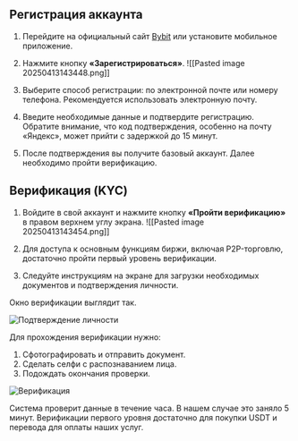 ## Регистрация аккаунта

1. Перейдите на официальный сайт [Bybit](https://www.bybit.com/ru-RU/) или установите мобильное приложение.​
    
2. Нажмите кнопку **«Зарегистрироваться»**.
    ![[Pasted image 20250413143448.png]]
3. Выберите способ регистрации: по электронной почте или номеру телефона. Рекомендуется использовать электронную почту.​
    
4. Введите необходимые данные и подтвердите регистрацию. Обратите внимание, что код подтверждения, особенно на почту «Яндекс», может прийти с задержкой до 15 минут.​
    
5. После подтверждения вы получите базовый аккаунт. Далее необходимо пройти верификацию.​
    

## Верификация (KYC)

1. Войдите в свой аккаунт и нажмите кнопку **«Пройти верификацию»** в правом верхнем углу экрана.​
    ![[Pasted image 20250413143454.png]]
2. Для доступа к основным функциям биржи, включая P2P-торговлю, достаточно пройти первый уровень верификации.​
    
3. Следуйте инструкциям на экране для загрузки необходимых документов и подтверждения личности.

Окно верификации выглядит так.

![Подтверждение личности](https://1688-master.com/wp-content/uploads/2024/02/Podtverzhdenie-lichnosti-optimized.jpg)

Для прохождения верификации нужно:

1. Сфотографировать и отправить документ.
2. Сделать селфи с распознаванием лица.
3. Подождать окончания проверки.

![Верификация](https://1688-master.com/wp-content/uploads/2024/02/Verifikatsiya-optimized.jpg)

Система проверит данные в течение часа. В нашем случае это заняло 5 минут. Верификации первого уровня достаточно для покупки USDT и перевода для оплаты наших услуг.